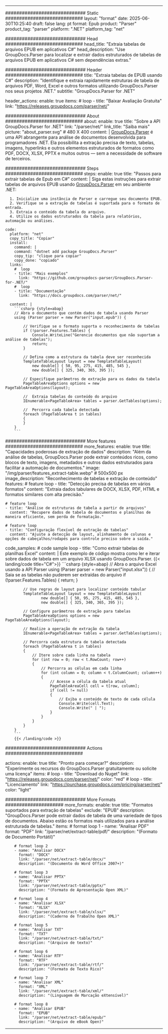 


---
############################# Static ############################
layout: "format"
date:  2025-06-30T10:25:40
draft: false
lang: pt
format: Epub
product: "Parser"
product_tag: "parser"
platform: ".NET"
platform_tag: "net"

############################# Head ############################
head_title: "Extraia tabelas de arquivos EPUB em aplicativos C#"
head_description: "Use GroupDocs.Parser para localizar e extrair dados estruturados de tabelas de arquivos EPUB em aplicativos C# sem dependências extras."

############################# Header ############################
title: "Extraia tabelas de EPUB usando C#" 
description: "Identifique e extraia rapidamente estruturas de tabela de arquivos PDF, Word, Excel e outros formatos utilizando GroupDocs.Parser nos seus projetos .NET."
subtitle: "GroupDocs.Parser for .NET" 

header_actions:
  enable: true
  items:
    #  loop
    - title: "Baixar Avaliação Gratuita"
      link: "https://releases.groupdocs.com/parser/net/"
      
############################# About ############################
about:
    enable: true
    title: "Sobre a API GroupDocs.Parser for .NET"
    link: "/parser/net/"
    link_title: "Saiba mais"
    picture: "about_parser.svg" # 480 X 400
    content: |
       [GroupDocs.Parser](/parser/net/) é uma API abrangente para análise de documentos desenvolvida para programadores .NET. Ela possibilita a extração precisa de texto, tabelas, imagens, hyperlinks e outros elementos estruturados de formatos como PDF, DOCX, XLSX, PPTX e muitos outros — sem a necessidade de software de terceiros.

############################# Steps ############################
steps:
    enable: true
    title: "Passos para extrair tabelas de Epub em C#"
    content: |
      Siga estas instruções para extrair tabelas de arquivos EPUB usando [GroupDocs.Parser](/parser/net/) em seu ambiente .NET:
      
      1. Inicialize uma instância de Parser e carregue seu documento EPUB.
      2. Verifique se a extração de tabelas é suportada para o formato de entrada.
      3. Extraia o conteúdo da tabela do arquivo.
      4. Utilize os dados estruturados da tabela para relatórios, automação ou análises.
   
    code:
      platform: "net"
      copy_title: "Copiar"
      install:
        command: |
        command: "dotnet add package GroupDocs.Parser"
        copy_tip: "clique para copiar"
        copy_done: "copiado"
      links:
        #  loop
        - title: "Mais exemplos"
          link: "https://github.com/groupdocs-parser/GroupDocs.Parser-for-.NET/"
        #  loop
        - title: "Documentação"
          link: "https://docs.groupdocs.com/parser/net/"
          
      content: |
        ```csharp {style=abap}
        // Abra o documento que contém dados de tabela usando Parser
        using (Parser parser = new Parser("input.epub")) {

            // Verifique se o formato suporta o reconhecimento de tabelas
            if (!parser.Features.Tables) {
                Console.WriteLine("Gerencie documentos que não suportam a análise de tabelas");
                return;
            }

            // Defina como a estrutura da tabela deve ser reconhecida
            TemplateTableLayout layout = new TemplateTableLayout(
                new double[] { 50, 95, 275, 415, 485, 545 },
                new double[] { 325, 340, 365, 395 });

            // Especifique parâmetros de extração para os dados da tabela
            PageTableAreaOptions options = new PageTableAreaOptions(layout);

            //  Extraia tabelas do conteúdo do arquivo
            IEnumerable<PageTableArea> tables = parser.GetTables(options);

            //  Percorra cada tabela detectada
            foreach (PageTableArea t in tables)
            {
            }
        }
        ```  

############################# More features ############################
more_features:
  enable: true
  title: "Capacidades poderosas de extração de dados"
  description: "Além da análise de tabelas, GroupDocs.Parser pode extrair conteúdos ricos, como blocos de texto, imagens, metadados e outros dados estruturados para facilitar a automação de documentos."
  image: "/img/parser/features_extract-table.webp" # 500x500 px
  image_description: "Reconhecimento de tabelas e extração de conteúdo"
  features:
    # feature loop
    - title: "Detecção precisa de tabelas em vários formatos"
      content: "Extraia dados tabulares de DOCX, XLSX, PDF, HTML e formatos similares com alta precisão."

    # feature loop
    - title: "Análise de estruturas de tabela a partir de arquivos"
      content: "Recupere dados de tabela de documentos e planilhas de maneira eficiente, sem perda de formatação."

    # feature loop
    - title: "Configuração flexível de extração de tabelas"
      content: "Ajuste a detecção de layout, alinhamento de colunas e opções de cabeçalhos/rodapés para controle preciso sobre a saída."
      
  code_samples:
    # code sample loop
    - title: "Como extrair tabelas de planilhas Excel"
      content: |
        Este exemplo de código mostra como ler e iterar sobre dados de tabela em um arquivo XLSX usando GroupDocs.Parser.
        {{< landing/code title="C#">}}
        ```csharp {style=abap}
        //  Abra o arquivo Excel usando a API Parser
        using (Parser parser = new Parser("input.xlsx"))
        {
            // Saia se as tabelas não puderem ser extraídas do arquivo
            if (!parser.Features.Tables)
            {
                return;
            }

            // Use regras de layout para localizar conteúdo tabular
            TemplateTableLayout layout = new TemplateTableLayout(
                    new double[] { 50, 95, 275, 415, 485, 545 },
                    new double[] { 325, 340, 365, 395 });

            // Configure parâmetros de extração para tabelas
            PageTableAreaOptions options = new PageTableAreaOptions(layout);

            // Realize a operação de extração da tabela
            IEnumerable<PageTableArea> tables = parser.GetTables(options);

            // Percorra cada estrutura de tabela detectada
            foreach (PageTableArea t in tables)
            {
                // Itere sobre cada linha na tabela
                for (int row = 0; row < t.RowCount; row++)
                {
                    // Percorra as células em cada linha
                    for (int column = 0; column < t.ColumnCount; column++)
                    {
                        // Acesse a célula da tabela atual
                        PageTableAreaCell cell = t[row, column];
                        if (cell != null)
                        {
                            // Exiba o conteúdo de texto de cada célula
                            Console.Write(cell.Text);
                            Console.Write(" | ");
                        }
                    }
                }
            }
        }
        ```
        {{< /landing/code >}}


############################# Actions ############################

actions:
  enable: true
  title: "Pronto para começar?"
  description: "Experimente os recursos do GroupDocs.Parser gratuitamente ou solicite uma licença"
  items:
    #  loop
    - title: "Download do Nuget"
      link: "https://releases.groupdocs.com/parser/net/"
      color: "red"
        #  loop
    - title: "Licenciamento"
      link: "https://purchase.groupdocs.com/pricing/parser/net/"
      color: "light"


############################# More Formats #####################
more_formats:
    enable: true
    title: "Formatos suportados para extração de tabelas"
    exclude: "EPUB"
    description: "GroupDocs.Parser pode extrair dados de tabela de uma variedade de tipos de documentos. Abaixo estão os formatos mais utilizados para a análise estruturada de tabelas."
    items: 
        # format loop 1
        - name: "Analisar PDF"
          format: "PDF"
          link: "/parser/net/extract-table/pdf/"
          description: "(Formato de Documento Portátil)"
          
        # format loop 2
        - name: "Analisar DOCX"
          format: "DOCX"
          link: "/parser/net/extract-table/docx/"
          description: "(Documento do Word Office 2007+)"
          
        # format loop 3
        - name: "Analisar PPTX"
          format: "PPTX"
          link: "/parser/net/extract-table/pptx/"
          description: "(Formato de Apresentação Open XML)"
          
        # format loop 4
        - name: "Analisar XLSX"
          format: "XLSX"
          link: "/parser/net/extract-table/xlsx/"
          description: "(Caderno de Trabalho Open XML)"
          
        # format loop 5
        - name: "Analisar TXT"
          format: "TXT"
          link: "/parser/net/extract-table/txt/"
          description: "(Arquivo de texto)"
          
        # format loop 6
        - name: "Analisar RTF"
          format: "RTF"
          link: "/parser/net/extract-table/rtf/"
          description: "(Formato de Texto Rico)"
          
        # format loop 7
        - name: "Analisar XML"
          format: "XML"
          link: "/parser/net/extract-table/xml/"
          description: "(Linguagem de Marcação eXtensível)"
          
        # format loop 8
        - name: "Analisar EPUB"
          format: "EPUB"
          link: "/parser/net/extract-table/epub/"
          description: "(Arquivo de eBook Open)"
         
          

---